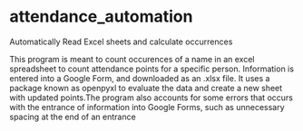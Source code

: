 # attendance_automation
Automatically Read Excel sheets and calculate occurrences

This program is meant to count occurences of a name in an excel spreadsheet to count attendance points for a specific person. Information is entered into a Google Form, and downloaded as an .xlsx file. It uses a package known as openpyxl to evaluate the data and create a new sheet with updated points.The program also accounts for some errors that occurs with the entrance of information into Google Forms, such as unnecessary spacing at the end of an entrance
